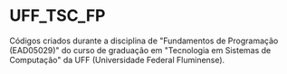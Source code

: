 # UFF_TSC_FP
Códigos criados durante a disciplina de "Fundamentos de Programação (EAD05029)" do curso de graduação em "Tecnologia em Sistemas de Computação" da UFF (Universidade Federal Fluminense).
